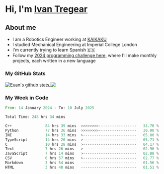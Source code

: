 # Hi, I'm [Ivan Tregear](https://www.linkedin.com/in/ivantregear/)

## About me

* I am a Robotics Engineer working at [KAIKAKU](https://github.com/KAIKAKU-AI)
* I studied Mechanical Engineering at Imperial College London
* I'm currently trying to learn Spanish :es:
* Follow my [2024 programming challenge here](https://github.com/ITregear?tab=repositories), where I'll make monthly projects, each written in a new language


### My GitHub Stats

<a href="#my-github-stats">
  <img align="center" src="https://github-readme-stats.vercel.app/api?username=itregear&count_private=true&show_icons=true&include_all_commits=true&theme=material-palenight" alt="Euan's github stats" />
</a>

<a href="#my-github-stats">
  <img align="center" src="https://github-readme-stats.vercel.app/api/top-langs/?username=itregear&layout=compact&theme=material-palenight" />
</a>

### My Week in Code
<!--START_SECTION:waka-->

```rust
From: 14 January 2024 - To: 10 July 2025

Total Time: 248 hrs 34 mins

C++               84 hrs 39 mins  >>>>>>>>-----------------   33.70 %
Python            77 hrs 36 mins  >>>>>>>>-----------------   30.90 %
INI               14 hrs 33 mins  >------------------------   05.80 %
TypeScript        14 hrs 20 mins  >------------------------   05.71 %
C                 10 hrs 28 mins  >------------------------   04.17 %
Text              7 hrs 26 mins   >------------------------   02.96 %
JavaScript        7 hrs 14 mins   >------------------------   02.88 %
CSV               6 hrs 57 mins   >------------------------   02.77 %
Markdown          3 hrs 54 mins   -------------------------   01.56 %
HTML              3 hrs 48 mins   -------------------------   01.51 %
```

<!--END_SECTION:waka-->
